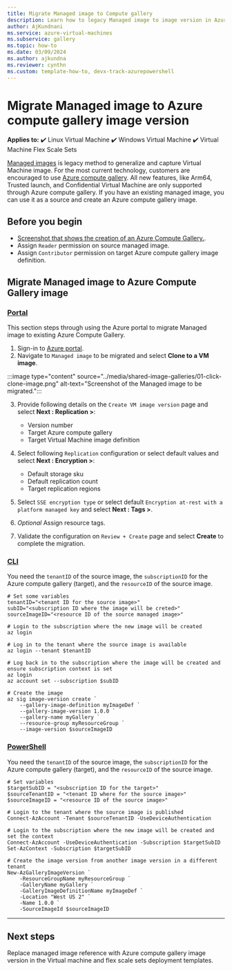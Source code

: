 ```yaml
---
title: Migrate Managed image to Compute gallery
description: Learn how to legacy Managed image to image version in Azure compute gallery.
author: AjKundnani
ms.service: azure-virtual-machines
ms.subservice: gallery
ms.topic: how-to
ms.date: 03/09/2024
ms.author: ajkundna
ms.reviewer: cynthn
ms.custom: template-how-to, devx-track-azurepowershell
---
```


# Migrate Managed image to Azure compute gallery image version

**Applies to:** :heavy_check_mark: Linux Virtual Machine :heavy_check_mark: Windows Virtual Machine :heavy_check_mark: Virtual Machine Flex Scale Sets

[Managed images](../capture-image-resource.yml) is legacy method to generalize and capture Virtual Machine image. For the most current technology, customers are encouraged to use [Azure compute gallery](../azure-compute-gallery.md). All new features, like Arm64, Trusted launch, and Confidential Virtual Machine are only supported through Azure compute gallery. If you have an existing managed image, you can use it as a source and create an Azure compute gallery image.

## Before you begin

- [Screenshot that shows the creation of an Azure Compute Gallery.](../create-gallery.md).
- Assign `Reader` permission on source managed image.
- Assign `Contributor` permission on target Azure compute gallery image definition.

## Migrate Managed image to Azure Compute Gallery image

### [Portal](#tab/portal)

This section steps through using the Azure portal to migrate Managed image to existing Azure Compute Gallery.

1. Sign-in to [Azure portal](https://portal.azure.com).
2. Navigate to `Managed image` to be migrated and select **Clone to a VM image**.

:::image type="content" source="../media/shared-image-galleries/01-click-clone-image.png" alt-text="Screenshot of the Managed image to be migrated.":::

3. Provide following details on the `Create VM image version` page and select **Next : Replication >**:
    - Version number
    - Target Azure compute gallery
    - Target Virtual Machine image definition

4. Select following `Replication` configuration or select default values and select **Next : Encryption >**:
    - Default storage sku
    - Default replication count
    - Target replication regions

5. Select `SSE encryption type` or select default `Encryption at-rest with a platform managed key` and select **Next : Tags >**.
6. *Optional* Assign resource tags.
7. Validate the configuration on `Review + Create` page and select **Create** to complete the migration.

### [CLI](#tab/cli)

You need the `tenantID` of the source image, the `subscriptionID` for the Azure compute gallery (target), and the `resourceID` of the source image.

```azurecli
# Set some variables
tenantID="<tenant ID for the source image>"
subID="<subscription ID where the image will be creted>"
sourceImageID="<resource ID of the source managed image>"

# Login to the subscription where the new image will be created
az login

# Log in to the tenant where the source image is available
az login --tenant $tenantID

# Log back in to the subscription where the image will be created and ensure subscription context is set
az login
az account set --subscription $subID

# Create the image
az sig image-version create `
    --gallery-image-definition myImageDef `
    --gallery-image-version 1.0.0 `
    --gallery-name myGallery `
    --resource-group myResourceGroup `
    --image-version $sourceImageID
```

### [PowerShell](#tab/powershell)

You need the `tenantID` of the source image, the `subscriptionID` for the Azure compute gallery (target), and the `resourceID` of the source image.

```azurepowershell
# Set variables 
$targetSubID = "<subscription ID for the target>"
$sourceTenantID = "<tenant ID where for the source image>"
$sourceImageID = "<resource ID of the source image>"

# Login to the tenant where the source image is published
Connect-AzAccount -Tenant $sourceTenantID -UseDeviceAuthentication

# Login to the subscription where the new image will be created and set the context
Connect-AzAccount -UseDeviceAuthentication -Subscription $targetSubID
Set-AzContext -Subscription $targetSubID

# Create the image version from another image version in a different tenant
New-AzGalleryImageVersion `
    -ResourceGroupName myResourceGroup `
    -GalleryName myGallery `
    -GalleryImageDefinitionName myImageDef `
    -Location "West US 2" `
    -Name 1.0.0 `
    -SourceImageId $sourceImageID
```

---

## Next steps

Replace managed image reference with Azure compute gallery image version in the Virtual machine and flex scale sets deployment templates.
